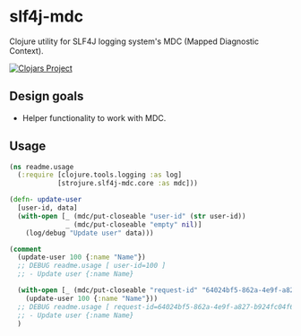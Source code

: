 # slf4j-mdc

Clojure utility for SLF4J logging system's MDC (Mapped Diagnostic Context).

[![Clojars Project](https://img.shields.io/clojars/v/com.github.strojure/slf4j-mdc.svg)](https://clojars.org/com.github.strojure/slf4j-mdc)

## Design goals

* Helper functionality to work with MDC.

## Usage

```clojure
(ns readme.usage
  (:require [clojure.tools.logging :as log]
            [strojure.slf4j-mdc.core :as mdc]))

(defn- update-user
  [user-id, data]
  (with-open [_ (mdc/put-closeable "user-id" (str user-id))
              _ (mdc/put-closeable "empty" nil)]
    (log/debug "Update user" data)))

(comment
  (update-user 100 {:name "Name"})
  ;; DEBUG readme.usage [ user-id=100 ]
  ;; - Update user {:name Name}

  (with-open [_ (mdc/put-closeable "request-id" "64024bf5-862a-4e9f-a827-b924fc04f6d8")]
    (update-user 100 {:name "Name"}))
  ;; DEBUG readme.usage [ request-id=64024bf5-862a-4e9f-a827-b924fc04f6d8, user-id=100 ]
  ;; - Update user {:name Name}
  )
```
